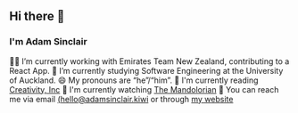 ## Hi there 👋

### I'm Adam Sinclair

👨‍💻 I’m currently working with Emirates Team New Zealand, contributing to a React App.
🌱 I’m currently studying Software Engineering at the University of Auckland.
😄 My pronouns are “he”/“him”.
📖 I'm currently reading [Creativity, Inc](https://www.goodreads.com/book/show/18077903-creativity-inc)
🍿  I'm currently watching [The Mandolorian](https://www.disneyplus.com/the-mandalorian)
💬 You can reach me via email [(hello@adamsinclair.kiwi](mailto:hello@adamsinclair.kiwi) or through [my website](https://www.adamsinclair.kiwi)
